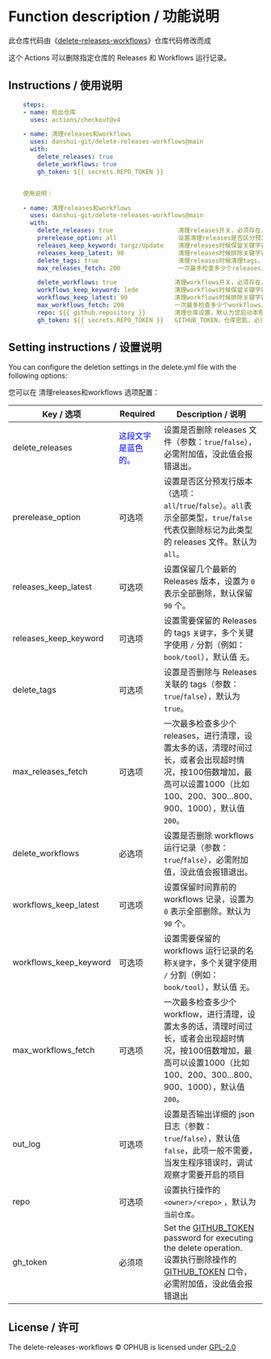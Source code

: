 # Function description / 功能说明

此仓库代码由《[delete-releases-workflows](https://github.com/ophub/delete-releases-workflows)》仓库代码修改而成

这个 Actions 可以删除指定仓库的 Releases 和 Workflows 运行记录。

## Instructions / 使用说明

```yaml
    steps:
    - name: 检出仓库
      uses: actions/checkout@v4

    - name: 清理releases和workflows
      uses: danshui-git/delete-releases-workflows@main
      with:
        delete_releases: true
        delete_workflows: true
        gh_token: ${{ secrets.REPO_TOKEN }}
```

```yaml

    使用说明：

    - name: 清理releases和workflows
      uses: danshui-git/delete-releases-workflows@main
      with:
        delete_releases: true                  清理releases开关，必须存在，如果不开就写false
        prerelease_option: all                 设置清理releases是否区分预发行版本
        releases_keep_keyword: targz/Update    清理releases时候保留关键字符名称的tags不清理（targz/Update 改成你需要的关键字符,不需要的就不附加此项）
        releases_keep_latest: 90               清理releases时候排除关键字符tags外，再保留N个时间靠前的发布不清理
        delete_tags: true                      清理releases时候清理tags，一般都开启同步清理的
        max_releases_fetch: 200                一次最多检查多少个releases，进行清理，设置太多的话，清理时间过长，或者会出现超时情况，按100倍数增加，最高可以设置1000（比如100、200、300...800、900、1000）

        delete_workflows: true                清理workflows开关，必须存在，如果不开就写false
        workflows_keep_keyword: lede          清理workflows时候保留关键字符名称的runs不清理（lede 改成你需要的关键字符,不需要的就不附加此项）
        workflows_keep_latest: 90             清理workflows时候排除关键字符runs外，再保留N个时间靠前的runs不清理
        max_workflows_fetch: 200              一次最多检查多少个workflows，进行清理，设置太多的话，清理时间过长，或者会出现超时情况，按100倍数增加，最高可以设置1000（比如100、200、300...800、900、1000）
        repo: ${{ github.repository }}        清理仓库设置，默认为您启动本程序的自身仓库
        gh_token: ${{ secrets.REPO_TOKEN }}   GITHUB_TOKEN，仓库密匙，必须存在
```

## Setting instructions / 设置说明

You can configure the deletion settings in the delete.yml file with the following options:

您可以在 清理releases和workflows 选项配置：

| Key / 选项               | Required   | Description / 说明                       |
| ----------------------- | ---------- | ---------------------------------------- |
| delete_releases         | <font color="blue">这段文字是蓝色的。</font> | 设置是否删除 releases 文件（参数：`true`/`false`），必需附加值，没此值会报错退出。 |
| prerelease_option       | 可选项 | 设置是否区分预发行版本（选项：`all`/`true`/`false`）。`all`表示全部类型，`true`/`false`代表仅删除标记为此类型的 releases 文件。默认为 `all`。 |
| releases_keep_latest    | 可选项 | 设置保留几个最新的 Releases 版本，设置为 `0` 表示全部删除，默认保留 `90` 个。 |
| releases_keep_keyword   | 可选项   | 设置需要保留的 Releases 的 tags `关键字`，多个关键字使用 `/` 分割（例如：`book/tool`），默认值 `无`。 |
| delete_tags             | 可选项   | 设置是否删除与 Releases 关联的 tags（参数：`true`/`false`），默认为 `true`。 |
| max_releases_fetch   | 可选项   | 一次最多检查多少个releases，进行清理，设置太多的话，清理时间过长，或者会出现超时情况，按100倍数增加，最高可以设置1000（比如100、200、300...800、900、1000），默认值 `200`。 |
| delete_workflows        | 必选项 | 设置是否删除 workflows 运行记录（参数：`true`/`false`），必需附加值，没此值会报错退出。 |
| workflows_keep_latest      | 可选项 | 设置保留时间靠前的 workflows 记录，设置为 `0` 表示全部删除。默认为 `90` 个。 |
| workflows_keep_keyword  | 可选项   | 设置需要保留的 workflows 运行记录的名称`关键字`，多个关键字使用 `/` 分割（例如：`book/tool`），默认值 `无`。 |
| max_workflows_fetch   | 可选项   | 一次最多检查多少个workflow，进行清理，设置太多的话，清理时间过长，或者会出现超时情况，按100倍数增加，最高可以设置1000（比如100、200、300...800、900、1000），默认值 `200`。 |
| out_log                 | 可选项   | 设置是否输出详细的 json 日志（参数：`true`/`false`），默认值 `false`，此项一般不需要，当发生程序错误时，调试观察才需要开启的项目 |
| repo                    | 可选项   | 设置执行操作的 `<owner>/<repo>` ，默认为`当前仓库`。 |
| gh_token                | 必须项 | Set the [GITHUB_TOKEN](https://docs.github.com/en/actions/security-guides/automatic-token-authentication) password for executing the delete operation.<br />设置执行删除操作的 [GITHUB_TOKEN](https://docs.github.com/zh/actions/security-guides/automatic-token-authentication#about-the-github_token-secret) 口令，必需附加值，没此值会报错退出 |


## License / 许可

The delete-releases-workflows © OPHUB is licensed under [GPL-2.0](https://github.com/ophub/delete-releases-workflows/blob/main/LICENSE)
